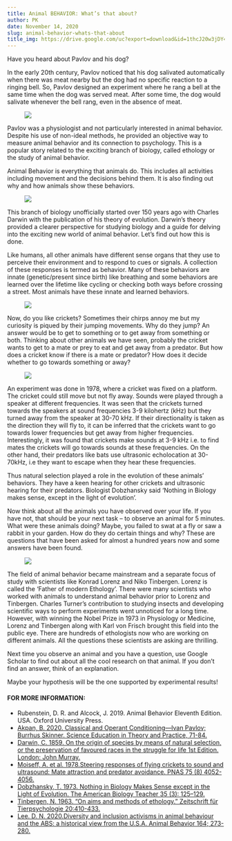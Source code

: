 ```yaml
---
title: Animal BEHAVIOR: What’s that about?
author: PK
date: November 14, 2020
slug: animal-behavior-whats-that-about
title_img: https://drive.google.com/uc?export=download&id=1thcJ20w3jDY4PmkjElKd3gHTSJKKdYoM
---
```


Have you heard about Pavlov and his dog?

In the early 20th century, Pavlov noticed that his dog salivated automatically when there was meat nearby but the dog had no specific reaction to a ringing bell. So, Pavlov designed an experiment where he rang a bell at the same time when the dog was served meat. After some time, the dog would salivate whenever the bell rang, even in the absence of meat.


<figure class="image">
  <img style="max-width: 300px;" src="https://drive.google.com/uc?export=download&id=1IBUtB7vvL7MDLhgHJu_DVLdVNhjgb9hN">
</figure>


Pavlov was a physiologist and not particularly interested in animal behavior. Despite his use of non-ideal methods, he provided an objective way to measure animal behavior and its connection to psychology. This is a popular story related to the exciting branch of biology, called ethology or the study of animal behavior. 

Animal Behavior is everything that animals do. This includes all activities including movement and the decisions behind them. It is also finding out why and how animals show these behaviors.


<figure class="image">
  <img style="max-width: 300px;" src="https://drive.google.com/uc?export=download&id=1AkQMFD_4T1mTCZNhyuPK3wV0bTt-s8Sp">
</figure>


This branch of biology unofficially started over 150 years ago with Charles Darwin with the publication of his theory of evolution. Darwin’s theory provided a clearer perspective for studying biology and a guide for delving into the exciting new world of animal behavior. Let’s find out how this is done.

Like humans, all other animals have different sense organs that they use to perceive their environment and to respond to cues or signals. A collection of these responses is termed as behavior. Many of these behaviors are innate (genetic/present since birth) like breathing and some behaviors are learned over the lifetime like cycling or checking both ways before crossing a street. Most animals have these innate and learned behaviors.



<figure class="image">
  <img style="max-width: 300px;" src="https://drive.google.com/uc?export=download&id=11eieagjAGYdwKvxfRZZKGG4FEnR4a6I4">
</figure>


Now, do you like crickets? Sometimes their chirps annoy me but my curiosity is piqued by their jumping movements. Why do they jump? An answer would be to get to something or to get away from something or both. Thinking about other animals we have seen, probably the cricket wants to get to a mate or prey to eat and get away from a predator. But how does a cricket know if there is a mate or predator? How does it decide whether to go towards something or away?



<figure class="image">
  <img style="max-width: 300px;" src="https://drive.google.com/uc?export=download&id=1DIIqraqWEEnNYulUEfbN7rT1ZVb93TCD">
</figure>


An experiment was done in 1978, where a cricket was fixed on a platform. The cricket could still move but not fly away. Sounds were played through a speaker at different frequencies. It was seen that the crickets turned towards the speakers at sound frequencies 3-9 kilohertz (kHz) but they turned away from the speaker at 30-70 kHz. If their directionality is taken as the direction they will fly to, it can be inferred that the crickets want to go towards lower frequencies but get away from higher frequencies. Interestingly, it was found that crickets make sounds at 3-9 kHz i.e. to find mates the crickets will go towards sounds at these frequencies. On the other hand, their predators like bats use ultrasonic echolocation at 30-70kHz, i.e they want to escape when they hear these frequencies.

Thus natural selection played a role in the evolution of these animals’ behaviors. They have a keen hearing for other crickets and ultrasonic hearing for their predators. Biologist Dobzhansky said ‘Nothing in Biology makes sense, except in the light of evolution’. 

Now think about all the animals you have observed over your life. If you have not, that should be your next task – to observe an animal for 5 minutes. What were these animals doing? Maybe, you failed to swat at a fly or saw a rabbit in your garden. How do they do certain things and why? These are questions that have been asked for almost a hundred years now and some answers have been found.


<figure class="image">
  <img style="max-width: 300px;" src="https://drive.google.com/uc?export=download&id=18Q88qOTDExvCIsF5PltgqjwOvKmsdjG8">
</figure>


The field of animal behavior became mainstream and a separate focus of study with scientists like Konrad Lorenz and Niko Tinbergen. Lorenz is called the ‘Father of modern Ethology’. There were many scientists who worked with animals to understand animal behavior prior to Lorenz and Tinbergen. Charles Turner’s contribution to studying insects and developing scientific ways to perform experiments went unnoticed for a long time. However, with winning the Nobel Prize in 1973 in Physiology or Medicine, Lorenz and Tinbergen along with Karl von Frisch brought this field into the public eye. There are hundreds of ethologists now who are working on different animals. All the questions these scientists are asking are thrilling.

Next time you observe an animal and you have a question, use Google Scholar to find out about all the cool research on that animal. If you don’t find an answer, think of an explanation.

Maybe your hypothesis will be the one supported by experimental results!

#### FOR MORE INFORMATION:

<div class="references">
<div></div>

- Rubenstein, D. R. and Alcock, J. 2019. Animal Behavior Eleventh Edition. USA. Oxford University Press.
- [Akpan, B. 2020.  Classical and Operant Conditioning—Ivan Pavlov; Burrhus Skinner. Science Education in Theory and Practice, 71-84.](https://link.springer.com/chapter/10.1007/978-3-030-43620-9_6)
- [Darwin, C. 1859. On the origin of species by means of natural selection, or the preservation of favoured races in the struggle for life 1st Edition. London: John Murray.](http://darwin-online.org.uk/content/frameset?itemID=F373&viewtype=text&pageseq=1)
- [Moiseff, A. et al. 1978.Steering responses of flying crickets to sound and ultrasound: Mate attraction and predator avoidance. PNAS 75 (8) 4052-4056.](https://www.pnas.org/content/75/8/4052.short)
- [Dobzhansky, T. 1973. Nothing in Biology Makes Sense except in the Light of Evolution. The American Biology Teacher 35 (3): 125–129.](https://online.ucpress.edu/abt/article/35/3/125/9833/Nothing-in-Biology-Makes-Sense-except-in-the-Light)
- [Tinbergen, N. 1963. “On aims and methods of ethology.” Zeitschrift für Tierpsychologie 20:410-433.](https://onlinelibrary.wiley.com/doi/abs/10.1111/j.1439-0310.1963.tb01161.x)
- [Lee. D. N. 2020.Diversity and inclusion activisms in animal behaviour and the ABS: a historical view from the U.S.A. Animal Behavior 164; 273-280.](https://www.sciencedirect.com/science/article/abs/pii/S0003347220300890)

</div>